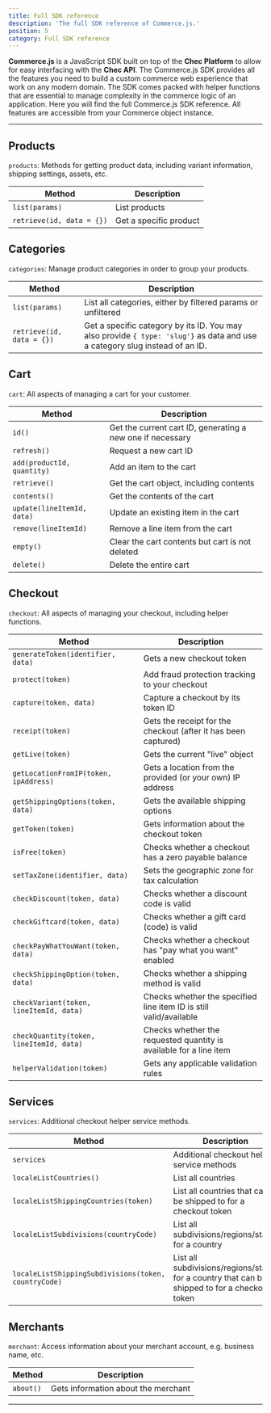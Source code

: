 ```yaml
---
title: Full SDK reference
description: 'The full SDK reference of Commerce.js.'
position: 5
category: Full SDK reference
---
```


**Commerce.js** is a JavaScript SDK built on top of the **Chec Platform** to allow for easy interfacing with the **Chec
API**. The Commerce.js SDK provides all the features you need to build a custom commerce web experience that work on any
modern domain. The SDK comes packed with helper functions that are essential to manage complexity in the commerce logic
of an application. Here you will find the full Commerce.js SDK reference. All features are accessible from your Commerce
object instance.

---

## Products

`products`: Methods for getting product data, including variant information, shipping settings, assets, etc.

| Method | Description |
| -------------------- | ----------- |
| `list(params)`       | List products |
| `retrieve(id, data = {})`  | Get a specific product |

## Categories

`categories`: Manage product categories in order to group your products.

| Method | Description |
| -------------------- | ----------- |
| `list(params)`       | List all categories, either by filtered params or unfiltered |
| `retrieve(id, data = {})`  |  Get a specific category by its ID. You may also provide `{ type: 'slug'}` as data and use a category slug instead of an ID.  |

## Cart

`cart`: All aspects of managing a cart for your customer.

| Method | Description |
| -------------------- | ----------- |
| `id()`       | Get the current cart ID, generating a new one if necessary |
| `refresh()`  | Request a new cart ID |
| `add(productId, quantity)`  | Add an item to the cart |
| `retrieve()` | Get the cart object, including contents |
| `contents()` | Get the contents of the cart |
| `update(lineItemId, data)` | Update an existing item in the cart |
| `remove(lineItemId)` | Remove a line item from the cart |
| `empty()` | Clear the cart contents but cart is not deleted |
| `delete()` | Delete the entire cart |

## Checkout

`checkout`: All aspects of managing your checkout, including helper functions.

| Method | Description |
| -------------------- | ----------- |
| `generateToken(identifier, data)` | Gets a new checkout token |
| `protect(token)`  | Add fraud protection tracking to your checkout  |
| `capture(token, data)`  | Capture a checkout by its token ID  |
| `receipt(token)`  | Gets the receipt for the checkout (after it has been captured)  |
| `getLive(token)`  | Gets the current "live" object  |
| `getLocationFromIP(token, ipAddress)`  | Gets a location from the provided (or your own) IP address  |
| `getShippingOptions(token, data)`  | Gets the available shipping options  |
| `getToken(token)`  | Gets information about the checkout token  |
| `isFree(token)`  | Checks whether a checkout has a zero payable balance  |
| `setTaxZone(identifier, data)`  | Sets the geographic zone for tax calculation  |
| `checkDiscount(token, data)`  | Checks whether a discount code is valid  |
| `checkGiftcard(token, data)`  | Checks whether a gift card (code) is valid  |
| `checkPayWhatYouWant(token, data)`  | Checks whether a checkout has "pay what you want" enabled  |
| `checkShippingOption(token, data)`  | Checks whether a shipping method is valid  |
| `checkVariant(token, lineItemId, data)`  | Checks whether the specified line item ID is still valid/available  |
| `checkQuantity(token, lineItemId, data)`  | Checks whether the requested quantity is available for a line item  |
| `helperValidation(token)`  | Gets any applicable validation rules  |

## Services

`services`: Additional checkout helper service methods.

| Method | Description |
| -------------------- | ----------- |
| `services`  | Additional checkout helper service methods |
| `localeListCountries()` | List all countries |
| `localeListShippingCountries(token)` | List all countries that can be shipped to for a checkout token |
| `localeListSubdivisions(countryCode)` | List all subdivisions/regions/states for a country |
| `localeListShippingSubdivisions(token, countryCode)` | List all subdivisions/regions/states for a country that can be shipped to for a checkout token |

## Merchants

`merchant`: Access information about your merchant account, e.g. business name, etc.

| Method | Description |
| -------------------- | ----------- |
| `about()`       | Gets information about the merchant |


---
